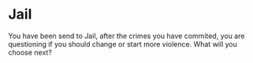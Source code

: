 # Jail

You have been send to Jail, after the crimes you have commited, you are questioning if you should change or start more violence. What will you choose next?



